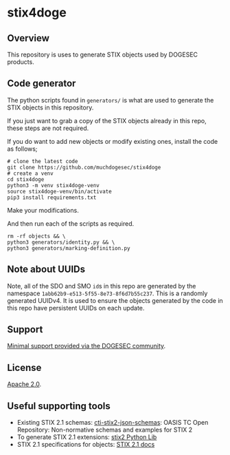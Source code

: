 # stix4doge

## Overview

This repository is uses to generate STIX objects used by DOGESEC products.

## Code generator

The python scripts found in `generators/` is what are used to generate the STIX objects in this repository.

If you just want to grab a copy of the STIX objects already in this repo, these steps are not required.

If you do want to add new objects or modify existing ones, install the code as follows;

```shell
# clone the latest code
git clone https://github.com/muchdogesec/stix4doge
# create a venv
cd stix4doge
python3 -m venv stix4doge-venv
source stix4doge-venv/bin/activate
pip3 install requirements.txt
```

Make your modifications.

And then run each of the scripts as required.

```shell
rm -rf objects && \
python3 generators/identity.py && \
python3 generators/marking-definition.py
```

## Note about UUIDs

Note, all of the SDO and SMO `id`s in this repo are generated by the namespace `1abb62b9-e513-5f55-8e73-8f6d7b55c237`. This is a randomly generated UUIDv4. It is used to ensure the objects generated by the code in this repo have persistent UUIDs on each update.

## Support

[Minimal support provided via the DOGESEC community](https://community.dogesec.com).

## License

[Apache 2.0](/LICENSE).

## Useful supporting tools

* Existing STIX 2.1 schemas: [cti-stix2-json-schemas](https://github.com/oasis-open/cti-stix2-json-schemas): OASIS TC Open Repository: Non-normative schemas and examples for STIX 2
* To generate STIX 2.1 extensions: [stix2 Python Lib](https://stix2.readthedocs.io/en/latest/)
* STIX 2.1 specifications for objects: [STIX 2.1 docs](https://docs.oasis-open.org/cti/stix/v2.1/stix-v2.1.html)